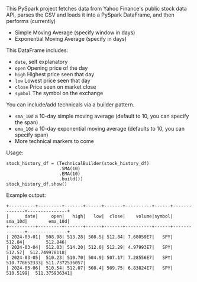 This PySpark project fetches data from Yahoo Finance's public stock data API, parses the CSV and loads it into a PySpark DataFrame, and then performs (currently)
- Simple Moving Average (specify window in days)
- Exponential Moving Average (specify in days)

This DataFrame includes:
- `date`, self explanatory  
- `open` Opening price of the day
- `high` Highest price seen that day
- `low` Lowest price seen that day
- `close` Price seen on market close
- `symbol` The symbol on the exchange

You can include/add technicals via a builder pattern.
- `sma_10d` a 10-day simple moving average (default to 10, you can specify the span)
- `ema_10d` a 10-day exponential moving average (defaults to 10, you can specify span)  
- More technical markers to come  

Usage:
```
stock_history_df = (TechnicalBuilder(stock_history_df)
                    .SMA(10)
                    .EMA(10)
                    .build())
stock_history_df.show()
```

Example output:
```  
+----------+---------+-------+------+-------+----------+------+--------------+---------------+
|      date|     open|   high|   low|  close|    volume|symbol|       sma_10d|        ema_10d|
+----------+---------+-------+------+-------+----------+------+--------------+---------------+
| 2024-03-01|  508.98| 513.28| 508.5| 512.84| 7.68059E7|   SPY|        512.84|        512.846|
| 2024-03-04|  512.03| 514.20| 512.0| 512.29| 4.97993E7|   SPY|        512.57|  512.749978118|
| 2024-03-05|  510.23| 510.70| 504.9| 507.17| 7.28556E7|   SPY| 510.776652333| 511.7372536057|
| 2024-03-06|  510.54| 512.07| 508.4| 509.75| 6.83824E7|   SPY|      510.5199|  511.375936341|
```
